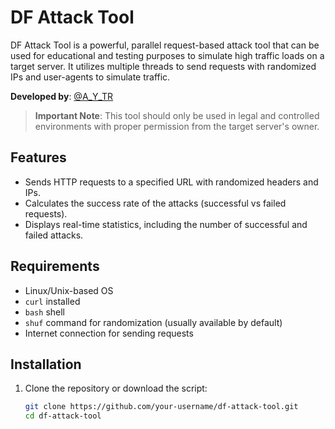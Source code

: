 # DF Attack Tool

DF Attack Tool is a powerful, parallel request-based attack tool that can be used for educational and testing purposes to simulate high traffic loads on a target server. It utilizes multiple threads to send requests with randomized IPs and user-agents to simulate traffic. 

**Developed by**: [@A_Y_TR](https://t.me/Hacking080)

> **Important Note**: This tool should only be used in legal and controlled environments with proper permission from the target server's owner.

## Features
- Sends HTTP requests to a specified URL with randomized headers and IPs.
- Calculates the success rate of the attacks (successful vs failed requests).
- Displays real-time statistics, including the number of successful and failed attacks.

## Requirements
- Linux/Unix-based OS
- `curl` installed
- `bash` shell
- `shuf` command for randomization (usually available by default)
- Internet connection for sending requests

## Installation

1. Clone the repository or download the script:
   ```bash
   git clone https://github.com/your-username/df-attack-tool.git
   cd df-attack-tool

